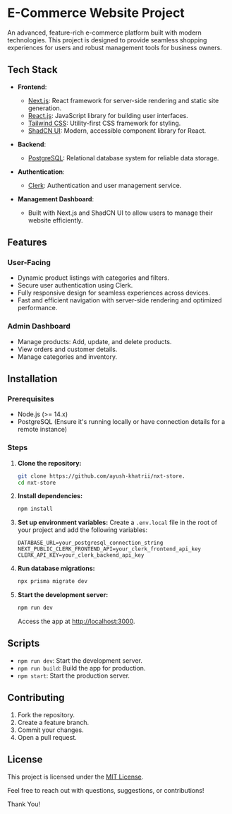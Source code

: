 # E-Commerce Website Project

An advanced, feature-rich e-commerce platform built with modern technologies. This project is designed to provide seamless shopping experiences for users and robust management tools for business owners.

## Tech Stack

- **Frontend**:
  - [Next.js](https://nextjs.org/): React framework for server-side rendering and static site generation.
  - [React.js](https://reactjs.org/): JavaScript library for building user interfaces.
  - [Tailwind CSS](https://tailwindcss.com/): Utility-first CSS framework for styling.
  - [ShadCN UI](https://shadcn.dev/): Modern, accessible component library for React.

- **Backend**:
  - [PostgreSQL](https://www.postgresql.org/): Relational database system for reliable data storage.

- **Authentication**:
  - [Clerk](https://clerk.dev/): Authentication and user management service.

- **Management Dashboard**:
  - Built with Next.js and ShadCN UI to allow users to manage their website efficiently.

## Features

### User-Facing
- Dynamic product listings with categories and filters.
- Secure user authentication using Clerk.
- Fully responsive design for seamless experiences across devices.
- Fast and efficient navigation with server-side rendering and optimized performance.

### Admin Dashboard
- Manage products: Add, update, and delete products.
- View orders and customer details.
- Manage categories and inventory.


## Installation

### Prerequisites
- Node.js (>= 14.x)
- PostgreSQL (Ensure it's running locally or have connection details for a remote instance)

### Steps

1. **Clone the repository:**
   ```bash
   git clone https://github.com/ayush-khatrii/nxt-store.
   cd nxt-store
   ```

2. **Install dependencies:**
   ```bash
   npm install
   ```

3. **Set up environment variables:**
   Create a `.env.local` file in the root of your project and add the following variables:
   ```env
   DATABASE_URL=your_postgresql_connection_string
   NEXT_PUBLIC_CLERK_FRONTEND_API=your_clerk_frontend_api_key
   CLERK_API_KEY=your_clerk_backend_api_key
   ```

4. **Run database migrations:**
   ```bash
   npx prisma migrate dev
   ```

5. **Start the development server:**
   ```bash
   npm run dev
   ```
   Access the app at [http://localhost:3000](http://localhost:3000).

## Scripts

- `npm run dev`: Start the development server.
- `npm run build`: Build the app for production.
- `npm start`: Start the production server.

## Contributing

1. Fork the repository.
2. Create a feature branch.
3. Commit your changes.
4. Open a pull request.

## License

This project is licensed under the [MIT License](LICENSE).


Feel free to reach out with questions, suggestions, or contributions!

Thank You! 
